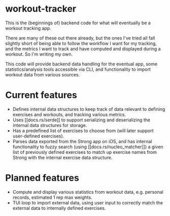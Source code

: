 # workout-tracker
This is the (beginnings of) backend code for what will eventually be a workout tracking app.

There are many of these out there already, but the ones I've tried all fall slightly short of being able to follow the workflow I want for my tracking, and the metrics I want to track and have computed and displayed during a workout. So I'm writing my own.

This code will provide backend data handling for the eventual app, some statistics/analysis tools accessible via CLI, and functionality to import workout data from various sources.

# Current features
- Defines internal data structures to keep track of data relevant to defining exercises and workouts, and tracking various metrics.
- Uses [[docs.rs/serde]] to support serializing and deserializing the internal data structures for storage.
- Has a predefined list of exercises to choose from (will later support user-defined exercises).
- Parses data exported from the Strong app on iOS, and has internal functionality to fuzzy search (using [[docs.rs/nucleo_matcher]]) a given list of previously defined exercises to match up exercise names from Strong with the internal exercise data structure.

# Planned features
- Compute and display various statistics from workout data, e.g. personal records, estimated 1 rep max weights.
- TUI loop to import external data, using user input to correctly match the external data to internally defined exercises.
